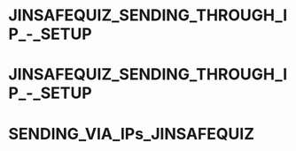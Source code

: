 # JINSAFEQUIZ_SENDING_THROUGH_IP_-_SETUP
# JINSAFEQUIZ_SENDING_THROUGH_IP_-_SETUP
# SENDING_VIA_IPs_JINSAFEQUIZ
